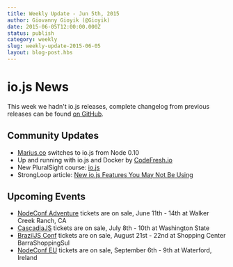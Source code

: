 ```yaml
---
title: Weekly Update - Jun 5th, 2015
author: Giovanny Gioyik (@Gioyik)
date: 2015-06-05T12:00:00.000Z
status: publish
category: weekly
slug: weekly-update-2015-06-05
layout: blog-post.hbs
---
```


# io.js News

This week we hadn't io.js releases, complete changelog from previous releases can be found [on GitHub](https://github.com/nodejs/node/blob/main/CHANGELOG.md).

## Community Updates

- [Marius.co](https://twitter.com/edatrero/status/605040698992164864) switches to io.js from Node 0.10
- Up and running with io.js and Docker by [CodeFresh.io](http://blog.codefresh.io/up-and-running-with-io-js-and-docker/)
- New PluralSight course: [io.js](http://www.marcusoft.net/2015/06/new-pluralsight-course-iojs-or-is-it.html)
- StrongLoop article: [New io.js Features You May Not Be Using](https://strongloop.com/strongblog/new-io-js-features-you-may-not-be-using/)

## Upcoming Events

- [NodeConf Adventure](http://nodeconf.com/) tickets are on sale, June 11th - 14th at Walker Creek Ranch, CA
- [CascadiaJS](http://2015.cascadiajs.com/) tickets are on sale, July 8th - 10th at Washington State
- [BrazilJS Conf](http://braziljs.com.br/) tickets are on sale, August 21st - 22nd at Shopping Center BarraShoppingSul
- [NodeConf EU](http://nodeconf.eu/) tickets are on sale, September 6th - 9th at Waterford, Ireland

